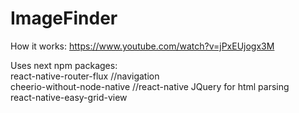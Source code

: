 # ImageFinder
How it works: https://www.youtube.com/watch?v=jPxEUjogx3M

Uses next npm packages:  
react-native-router-flux      //navigation  
cheerio-without-node-native   //react-native JQuery for html parsing  
react-native-easy-grid-view  
